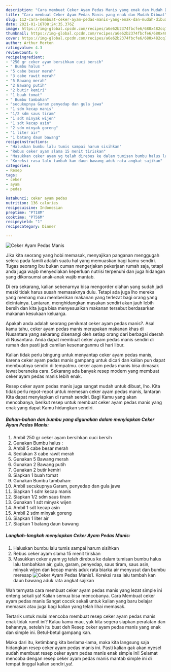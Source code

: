 ```yaml
---
description: "Cara membuat Ceker Ayam Pedas Manis yang enak dan Mudah Dibuat"
title: "Cara membuat Ceker Ayam Pedas Manis yang enak dan Mudah Dibuat"
slug: 112-cara-membuat-ceker-ayam-pedas-manis-yang-enak-dan-mudah-dibuat
date: 2021-01-16T08:24:35.376Z
image: https://img-global.cpcdn.com/recipes/a6e62b2374fbcfe6/680x482cq70/ceker-ayam-pedas-manis-foto-resep-utama.jpg
thumbnail: https://img-global.cpcdn.com/recipes/a6e62b2374fbcfe6/680x482cq70/ceker-ayam-pedas-manis-foto-resep-utama.jpg
cover: https://img-global.cpcdn.com/recipes/a6e62b2374fbcfe6/680x482cq70/ceker-ayam-pedas-manis-foto-resep-utama.jpg
author: Arthur Morton
ratingvalue: 4.3
reviewcount: 6
recipeingredient:
- "250 gr ceker ayam bersihkan cuci bersih"
- " Bumbu halus "
- "5 cabe besar merah"
- "3 cabe rawit merah"
- "5 Bawang merah"
- "2 Bawang putih"
- "2 butir kemiri"
- "1 buah tomat"
- " Bumbu tambahan"
- "secukupnya Garam penyedap dan gula jawa"
- "1 sdm kecap manis"
- "1/2 sdm saus tiram"
- "1 sdt minyak wijen"
- "1 sdt kecap asin"
- "2 sdm minyak goreng"
- "1 liter air"
- "1 batang daun bawang"
recipeinstructions:
- "Haluskan bumbu lalu tumis sampai harum sisihkan"
- "Rebus ceker ayam slama 15 menit tiriskan"
- "Masukkan ceker ayam yg telah direbus ke dalam tumisan bumbu halus lalu tambahkan air, gula, garam, penyedap, saus tiram, saus asin, minyak wijen dan kecap manis aduk rata biarka air menyusut dan bumbu meresap"
- "Koreksi rasa lalu tambah kan daun bawang aduk rata angkat sajikan"
categories:
- Resep
tags:
- ceker
- ayam
- pedas

katakunci: ceker ayam pedas 
nutrition: 136 calories
recipecuisine: Indonesian
preptime: "PT18M"
cooktime: "PT56M"
recipeyield: "1"
recipecategory: Dinner

---
```



![Ceker Ayam Pedas Manis](https://img-global.cpcdn.com/recipes/a6e62b2374fbcfe6/680x482cq70/ceker-ayam-pedas-manis-foto-resep-utama.jpg)

Jika kita seorang yang hobi memasak, menyajikan panganan menggugah selera pada famili adalah suatu hal yang memuaskan bagi kamu sendiri. Tugas seorang ibu bukan cuman mengerjakan pekerjaan rumah saja, tetapi anda juga wajib menyediakan keperluan nutrisi terpenuhi dan juga hidangan yang dikonsumsi anak-anak wajib mantab.

Di era  sekarang, kalian sebenarnya bisa mengorder olahan yang sudah jadi meski tidak harus susah memasaknya dulu. Tetapi ada juga lho mereka yang memang mau memberikan makanan yang terlezat bagi orang yang dicintainya. Lantaran, menghidangkan masakan sendiri akan jauh lebih bersih dan kita juga bisa menyesuaikan makanan tersebut berdasarkan makanan kesukaan keluarga. 



Apakah anda adalah seorang penikmat ceker ayam pedas manis?. Asal kamu tahu, ceker ayam pedas manis merupakan makanan khas di Nusantara yang sekarang disenangi oleh setiap orang dari berbagai daerah di Nusantara. Anda dapat membuat ceker ayam pedas manis sendiri di rumah dan pasti jadi camilan kesenanganmu di hari libur.

Kalian tidak perlu bingung untuk menyantap ceker ayam pedas manis, karena ceker ayam pedas manis gampang untuk dicari dan kalian pun dapat membuatnya sendiri di tempatmu. ceker ayam pedas manis bisa dimasak lewat beraneka cara. Sekarang ada banyak resep modern yang membuat ceker ayam pedas manis lebih enak.

Resep ceker ayam pedas manis juga sangat mudah untuk dibuat, lho. Kita tidak perlu repot-repot untuk memesan ceker ayam pedas manis, lantaran Kita dapat menyiapkan di rumah sendiri. Bagi Kamu yang akan mencobanya, berikut resep untuk membuat ceker ayam pedas manis yang enak yang dapat Kamu hidangkan sendiri.

<!--inarticleads1-->

##### Bahan-bahan dan bumbu yang digunakan dalam menyiapkan Ceker Ayam Pedas Manis:

1. Ambil 250 gr ceker ayam bersihkan cuci bersih
1. Gunakan  Bumbu halus :
1. Ambil 5 cabe besar merah
1. Sediakan 3 cabe rawit merah
1. Gunakan 5 Bawang merah
1. Gunakan 2 Bawang putih
1. Gunakan 2 butir kemiri
1. Siapkan 1 buah tomat
1. Gunakan  Bumbu tambahan:
1. Ambil secukupnya Garam, penyedap dan gula jawa
1. Siapkan 1 sdm kecap manis
1. Siapkan 1/2 sdm saus tiram
1. Gunakan 1 sdt minyak wijen
1. Ambil 1 sdt kecap asin
1. Ambil 2 sdm minyak goreng
1. Siapkan 1 liter air
1. Siapkan 1 batang daun bawang




<!--inarticleads2-->

##### Langkah-langkah menyiapkan Ceker Ayam Pedas Manis:

1. Haluskan bumbu lalu tumis sampai harum sisihkan
1. Rebus ceker ayam slama 15 menit tiriskan
1. Masukkan ceker ayam yg telah direbus ke dalam tumisan bumbu halus lalu tambahkan air, gula, garam, penyedap, saus tiram, saus asin, minyak wijen dan kecap manis aduk rata biarka air menyusut dan bumbu meresap
<img src="//assets-global.cpcdn.com/assets/icons/button_play-2c75c40dde080a61004c1f40b05d8f140eaff45d7e9e6481dc71c63d2e7c4909.png" alt="Ceker Ayam Pedas Manis">1. Koreksi rasa lalu tambah kan daun bawang aduk rata angkat sajikan




Wah ternyata cara membuat ceker ayam pedas manis yang lezat simple ini enteng sekali ya! Kalian semua bisa mencobanya. Cara Membuat ceker ayam pedas manis Sangat cocok sekali untuk kalian yang baru belajar memasak atau juga bagi kalian yang telah lihai memasak.

Tertarik untuk mulai mencoba membuat resep ceker ayam pedas manis enak tidak rumit ini? Kalau kamu mau, yuk kita segera siapkan peralatan dan bahannya, setelah itu buat deh Resep ceker ayam pedas manis yang enak dan simple ini. Betul-betul gampang kan. 

Maka dari itu, ketimbang kita berlama-lama, maka kita langsung saja hidangkan resep ceker ayam pedas manis ini. Pasti kalian gak akan nyesel sudah membuat resep ceker ayam pedas manis enak simple ini! Selamat mencoba dengan resep ceker ayam pedas manis mantab simple ini di tempat tinggal kalian sendiri,ya!.

